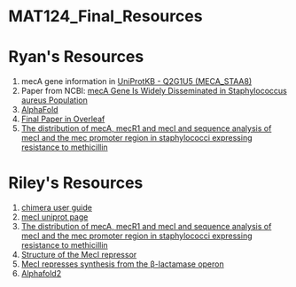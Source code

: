 # MAT124_Final_Resources

# Ryan's Resources
1. mecA gene information in [UniProtKB - Q2G1U5 (MECA_STAA8)](https://www.uniprot.org/uniprot/Q2G1U5)
2. Paper from NCBI: [mecA Gene Is Widely Disseminated in Staphylococcus aureus Population](https://www.ncbi.nlm.nih.gov/pmc/articles/PMC139644/)
3. [AlphaFold](https://alphafold.ebi.ac.uk/download)
4. [Final Paper in Overleaf](https://www.overleaf.com/project/629feeb6e80bb4a1369e6056)
5. [The distribution of mecA, mecR1 and mecI and sequence analysis of mecI and the mec promoter region in staphylococci expressing resistance to methicillin](https://academic.oup.com/jac/article/43/1/15/749945)


# Riley's Resources
1. [chimera user guide](https://www.cgl.ucsf.edu/chimera/current/docs/UsersGuide/frametut.html)
2. [mecI uniprot page](https://www.uniprot.org/uniprot/P68262#sequences)
3. [The distribution of mecA, mecR1 and mecI and sequence analysis of mecI and the mec promoter region in staphylococci expressing resistance to methicillin](https://academic.oup.com/jac/article/43/1/15/749945)
4. [Structure of the MecI repressor](https://www.ncbi.nlm.nih.gov/pmc/articles/PMC2222568/)
5. [MecI represses synthesis from the β-lactamase operon](https://academic.oup.com/jac/article/45/2/139/727952)
6. [Alphafold2](https://colab.research.google.com/github/sokrypton/ColabFold/blob/main/AlphaFold2.ipynb#scrollTo=kOblAo-xetgx)

